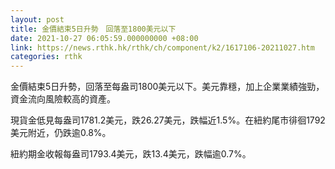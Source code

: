 ```yaml
---
layout: post
title: 金價結束5日升勢　回落至1800美元以下
date: 2021-10-27 06:05:59.000000000 +08:00
link: https://news.rthk.hk/rthk/ch/component/k2/1617106-20211027.htm
categories: rthk
---
```


金價結束5日升勢，回落至每盎司1800美元以下。美元靠穩，加上企業業績強勁，資金流向風險較高的資產。

現貨金低見每盎司1781.2美元，跌26.27美元，跌幅近1.5%。在紐約尾市徘徊1792美元附近，仍跌逾0.8%。

紐約期金收報每盎司1793.4美元，跌13.4美元，跌幅逾0.7%。
